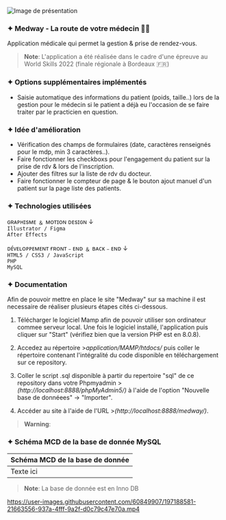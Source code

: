 <img src="https://zupimages.net/up/22/39/wybl.png" alt="Image de présentation" />

### ✦ Medway - La route de votre médecin 👨‍⚕️

Application médicale qui permet la gestion & prise de rendez-vous.

> **Note**:
L'application a été réalisée dans le cadre d'une épreuve au World Skills 2022 (finale régionale à Bordeaux 🇫🇷)

### ✦ Options supplémentaires implémentés

- Saisie automatique des informations du patient (poids, taille..) lors de la gestion pour le médecin si le patient a déjà eu l'occasion de se faire traiter par le practicien en question.

### ✦ Idée d'amélioration

- Vérification des champs de formulaires (date, caractères renseignés pour le mdp, min 3 caractères..).
- Faire fonctionner les checkboxs pour l'engagement du patient sur la prise de rdv & lors de l'inscription.
- Ajouter des filtres sur la liste de rdv du docteur.
- Faire fonctionner le compteur de page & le bouton ajout manuel d'un patient sur la page liste des patients.

### ✦ Technologies utilisées

ɢʀᴀᴘʜɪsᴍᴇ ﹠ ᴍᴏᴛɪᴏɴ ᴅᴇsɪɢɴ ↓<br/>
`Illustrator / Figma`<br/>
`After Effects`<br/>

ᴅᴇ́ᴠᴇʟᴏᴘᴘᴇᴍᴇɴᴛ ғʀᴏɴᴛ﹣ᴇɴᴅ ﹠ ʙᴀᴄᴋ﹣ᴇɴᴅ ↓<br/>
`HTML5 / CSS3 / JavaScript`<br/>
`PHP`<br/>
`MySQL`<br/>

### ✦ Documentation

Afin de pouvoir mettre en place le site "Medway" sur sa machine il est necessaire de réaliser plusieurs étapes cités ci-dessous.

1. Télécharger le logiciel Mamp afin de pouvoir utiliser son ordinateur commee serveur local.
Une fois le logiciel installé, l'application puis cliquer sur "Start" (vérifiez bien que la version PHP est en 8.0.8).

2. Accedez au répertoire >*application/MAMP/htdocs/* puis coller le répertoire contenant l'intégralité du code disponible en téléchargement sur ce repository.

3. Coller le script .sql disponible à partir du repertoire "sql" de ce repository dans votre Phpmyadmin >*(http://localhost:8888/phpMyAdmin5/)* à l'aide de l'option "Nouvelle base de donnéees" -> "Importer".

4. Accéder au site à l'aide de l'URL >*(http://localhost:8888/medway/)*.

> **Warning**:

### ✦ Schéma MCD de la base de donnée MySQL

|    Schéma MCD de la base de donnée     |
| ------|
| Texte ici	|

> **Note**:
La base de donnée est en Inno DB

https://user-images.githubusercontent.com/60849907/197188581-21663556-937a-4fff-9a2f-d0c79c47e70a.mp4
